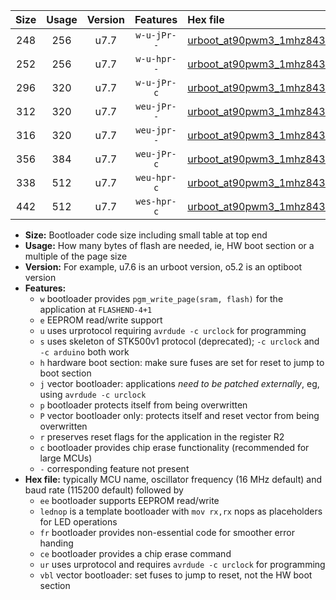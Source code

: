 |Size|Usage|Version|Features|Hex file|
|:-:|:-:|:-:|:-:|:--|
|248|256|u7.7|`w-u-jPr--`|[urboot_at90pwm3_1mhz8432_38400bps_lednop_ur_vbl.hex](https://raw.githubusercontent.com/stefanrueger/urboot.hex/main/mcus/at90pwm3/fcpu_1mhz8432/38400_bps/urboot_at90pwm3_1mhz8432_38400bps_lednop_ur_vbl.hex)|
|252|256|u7.7|`w-u-hpr--`|[urboot_at90pwm3_1mhz8432_38400bps_lednop_fr_ur.hex](https://raw.githubusercontent.com/stefanrueger/urboot.hex/main/mcus/at90pwm3/fcpu_1mhz8432/38400_bps/urboot_at90pwm3_1mhz8432_38400bps_lednop_fr_ur.hex)|
|296|320|u7.7|`w-u-jPr-c`|[urboot_at90pwm3_1mhz8432_38400bps_lednop_fr_ce_ur_vbl.hex](https://raw.githubusercontent.com/stefanrueger/urboot.hex/main/mcus/at90pwm3/fcpu_1mhz8432/38400_bps/urboot_at90pwm3_1mhz8432_38400bps_lednop_fr_ce_ur_vbl.hex)|
|312|320|u7.7|`weu-jPr--`|[urboot_at90pwm3_1mhz8432_38400bps_ee_lednop_ur_vbl.hex](https://raw.githubusercontent.com/stefanrueger/urboot.hex/main/mcus/at90pwm3/fcpu_1mhz8432/38400_bps/urboot_at90pwm3_1mhz8432_38400bps_ee_lednop_ur_vbl.hex)|
|316|320|u7.7|`weu-jpr--`|[urboot_at90pwm3_1mhz8432_38400bps_ee_lednop_fr_ur_vbl.hex](https://raw.githubusercontent.com/stefanrueger/urboot.hex/main/mcus/at90pwm3/fcpu_1mhz8432/38400_bps/urboot_at90pwm3_1mhz8432_38400bps_ee_lednop_fr_ur_vbl.hex)|
|356|384|u7.7|`weu-jPr-c`|[urboot_at90pwm3_1mhz8432_38400bps_ee_lednop_fr_ce_ur_vbl.hex](https://raw.githubusercontent.com/stefanrueger/urboot.hex/main/mcus/at90pwm3/fcpu_1mhz8432/38400_bps/urboot_at90pwm3_1mhz8432_38400bps_ee_lednop_fr_ce_ur_vbl.hex)|
|338|512|u7.7|`weu-hpr-c`|[urboot_at90pwm3_1mhz8432_38400bps_ee_lednop_fr_ce_ur.hex](https://raw.githubusercontent.com/stefanrueger/urboot.hex/main/mcus/at90pwm3/fcpu_1mhz8432/38400_bps/urboot_at90pwm3_1mhz8432_38400bps_ee_lednop_fr_ce_ur.hex)|
|442|512|u7.7|`wes-hpr-c`|[urboot_at90pwm3_1mhz8432_38400bps_ee_lednop_fr_ce.hex](https://raw.githubusercontent.com/stefanrueger/urboot.hex/main/mcus/at90pwm3/fcpu_1mhz8432/38400_bps/urboot_at90pwm3_1mhz8432_38400bps_ee_lednop_fr_ce.hex)|

- **Size:** Bootloader code size including small table at top end
- **Usage:** How many bytes of flash are needed, ie, HW boot section or a multiple of the page size
- **Version:** For example, u7.6 is an urboot version, o5.2 is an optiboot version
- **Features:**
  + `w` bootloader provides `pgm_write_page(sram, flash)` for the application at `FLASHEND-4+1`
  + `e` EEPROM read/write support
  + `u` uses urprotocol requiring `avrdude -c urclock` for programming
  + `s` uses skeleton of STK500v1 protocol (deprecated); `-c urclock` and `-c arduino` both work
  + `h` hardware boot section: make sure fuses are set for reset to jump to boot section
  + `j` vector bootloader: applications *need to be patched externally*, eg, using `avrdude -c urclock`
  + `p` bootloader protects itself from being overwritten
  + `P` vector bootloader only: protects itself and reset vector from being overwritten
  + `r` preserves reset flags for the application in the register R2
  + `c` bootloader provides chip erase functionality (recommended for large MCUs)
  + `-` corresponding feature not present
- **Hex file:** typically MCU name, oscillator frequency (16 MHz default) and baud rate (115200 default) followed by
  + `ee` bootloader supports EEPROM read/write
  + `lednop` is a template bootloader with `mov rx,rx` nops as placeholders for LED operations
  + `fr` bootloader provides non-essential code for smoother error handing
  + `ce` bootloader provides a chip erase command
  + `ur` uses urprotocol and requires `avrdude -c urclock` for programming
  + `vbl` vector bootloader: set fuses to jump to reset, not the HW boot section
